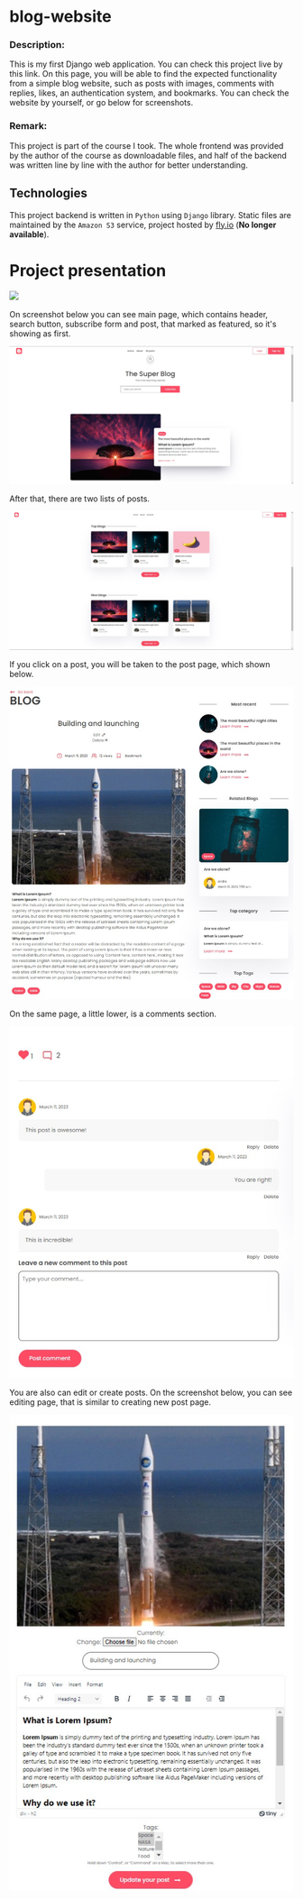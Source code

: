 # blog-website

### Description:
This is my first Django web application. You can check this project live by this link. On this page, you will be able to find the expected functionality from a simple blog website, such as posts with images, comments with replies, likes, an authentication system, and bookmarks. You can check the website by yourself, or go below for screenshots.

### Remark:
This project is part of the course I took. The whole frontend was provided by the author of the course as downloadable files, and half of the backend was written line by line with the author for better understanding.


## Technologies
This project backend is written in `Python` using `Django` library. Static files are maintained by the `Amazon S3` service, project hosted by [fly.io](https://fly.io/) (**No longer available**).


# Project presentation
![](readme_files/presentation.gif)

On screenshot below you can see main page, which contains header, search button, subscribe form and post, that marked as featured, so it's showing as first.

![](readme_files/index_page.jpg)

After that, there are two lists of posts.

![](readme_files/index_page_posts.jpg)

If you click on a post, you will be taken to the post page, which shown below.

![](readme_files/post_page_body.jpg)

On the same page, a little lower, is a comments section.

![](readme_files/post_page_comments.jpg)

You are also can edit or create posts. On the screenshot below, you can see editing page, that is similar to creating new post page.

![](readme_files/editing_post.jpg)
